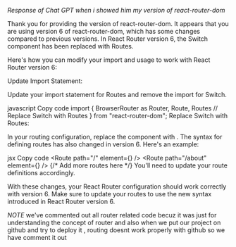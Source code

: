 *Response of Chat GPT when i showed him my version of react-router-dom*

Thank you for providing the version of react-router-dom. It appears that you are using version 6 of react-router-dom, which has some changes compared to previous versions. In React Router version 6, the Switch component has been replaced with Routes.

Here's how you can modify your import and usage to work with React Router version 6:

Update Import Statement:

Update your import statement for Routes and remove the import for Switch.

javascript
Copy code
import {
  BrowserRouter as Router,
  Route,
  Routes // Replace Switch with Routes
} from "react-router-dom";
Replace Switch with Routes:

In your routing configuration, replace the <Switch> component with <Routes>. The syntax for defining routes has also changed in version 6. Here's an example:

jsx
Copy code
<Router>
  <Routes>
    <Route path="/" element={<Home />} />
    <Route path="/about" element={<About />} />
    {/* Add more routes here */}
  </Routes>
</Router>
You'll need to update your route definitions accordingly.

With these changes, your React Router configuration should work correctly with version 6. Make sure to update your routes to use the new syntax introduced in React Router version 6.



*NOTE* we've commented out all router related code becuz it was just for understanding the concept of router and also when we put our project on github and try to deploy it , routing doesnt  work properly with github so we have comment it out